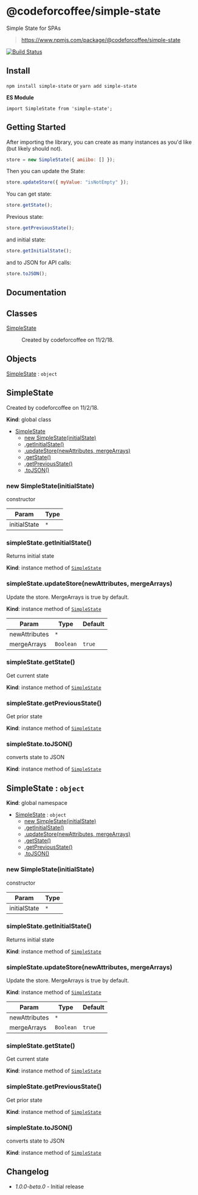 # @codeforcoffee/simple-state

Simple State for SPAs

> https://www.npmjs.com/package/@codeforcoffee/simple-state

[![Build Status](https://travis-ci.org/code-for-coffee/simple-state.svg?branch=master)](https://travis-ci.org/code-for-coffee/simple-state)

## Install

`npm install simple-state` or `yarn add simple-state`

**ES Module**

```
import SimpleState from 'simple-state';
```

## Getting Started

After importing the library, you can create as many instances as you'd like (but likely should not).

```js
store = new SimpleState({ amiibo: [] });
```

Then you can update the State:

```js
store.updateStore({ myValue: "isNotEmpty" });
```

You can get state:

```js
store.getState();
```

Previous state:

```js
store.getPreviousState();
```

and initial state:

```js
store.getInitialState();
```

and to JSON for API calls:

```js
store.toJSON();
```

## Documentation

## Classes

<dl>
<dt><a href="#SimpleState">SimpleState</a></dt>
<dd><p>Created by codeforcoffee on 11/2/18.</p>
</dd>
</dl>

## Objects

<dl>
<dt><a href="#SimpleState">SimpleState</a> : <code>object</code></dt>
<dd></dd>
</dl>

<a name="SimpleState"></a>

## SimpleState

Created by codeforcoffee on 11/2/18.

**Kind**: global class

- [SimpleState](#SimpleState)
  - [new SimpleState(initialState)](#new_SimpleState_new)
  - [.getInitialState()](#SimpleState+getInitialState)
  - [.updateStore(newAttributes, mergeArrays)](#SimpleState+updateStore)
  - [.getState()](#SimpleState+getState)
  - [.getPreviousState()](#SimpleState+getPreviousState)
  - [.toJSON()](#SimpleState+toJSON)

<a name="new_SimpleState_new"></a>

### new SimpleState(initialState)

constructor

| Param        | Type            |
| ------------ | --------------- |
| initialState | <code>\*</code> |

<a name="SimpleState+getInitialState"></a>

### simpleState.getInitialState()

Returns initial state

**Kind**: instance method of [<code>SimpleState</code>](#SimpleState)
<a name="SimpleState+updateStore"></a>

### simpleState.updateStore(newAttributes, mergeArrays)

Update the store. MergeArrays is true by default.

**Kind**: instance method of [<code>SimpleState</code>](#SimpleState)

| Param         | Type                 | Default           |
| ------------- | -------------------- | ----------------- |
| newAttributes | <code>\*</code>      |                   |
| mergeArrays   | <code>Boolean</code> | <code>true</code> |

<a name="SimpleState+getState"></a>

### simpleState.getState()

Get current state

**Kind**: instance method of [<code>SimpleState</code>](#SimpleState)
<a name="SimpleState+getPreviousState"></a>

### simpleState.getPreviousState()

Get prior state

**Kind**: instance method of [<code>SimpleState</code>](#SimpleState)
<a name="SimpleState+toJSON"></a>

### simpleState.toJSON()

converts state to JSON

**Kind**: instance method of [<code>SimpleState</code>](#SimpleState)
<a name="SimpleState"></a>

## SimpleState : <code>object</code>

**Kind**: global namespace

- [SimpleState](#SimpleState) : <code>object</code>
  - [new SimpleState(initialState)](#new_SimpleState_new)
  - [.getInitialState()](#SimpleState+getInitialState)
  - [.updateStore(newAttributes, mergeArrays)](#SimpleState+updateStore)
  - [.getState()](#SimpleState+getState)
  - [.getPreviousState()](#SimpleState+getPreviousState)
  - [.toJSON()](#SimpleState+toJSON)

<a name="new_SimpleState_new"></a>

### new SimpleState(initialState)

constructor

| Param        | Type            |
| ------------ | --------------- |
| initialState | <code>\*</code> |

<a name="SimpleState+getInitialState"></a>

### simpleState.getInitialState()

Returns initial state

**Kind**: instance method of [<code>SimpleState</code>](#SimpleState)
<a name="SimpleState+updateStore"></a>

### simpleState.updateStore(newAttributes, mergeArrays)

Update the store. MergeArrays is true by default.

**Kind**: instance method of [<code>SimpleState</code>](#SimpleState)

| Param         | Type                 | Default           |
| ------------- | -------------------- | ----------------- |
| newAttributes | <code>\*</code>      |                   |
| mergeArrays   | <code>Boolean</code> | <code>true</code> |

<a name="SimpleState+getState"></a>

### simpleState.getState()

Get current state

**Kind**: instance method of [<code>SimpleState</code>](#SimpleState)
<a name="SimpleState+getPreviousState"></a>

### simpleState.getPreviousState()

Get prior state

**Kind**: instance method of [<code>SimpleState</code>](#SimpleState)
<a name="SimpleState+toJSON"></a>

### simpleState.toJSON()

converts state to JSON

**Kind**: instance method of [<code>SimpleState</code>](#SimpleState)

## Changelog

- _1.0.0-beta.0_ - Initial release
